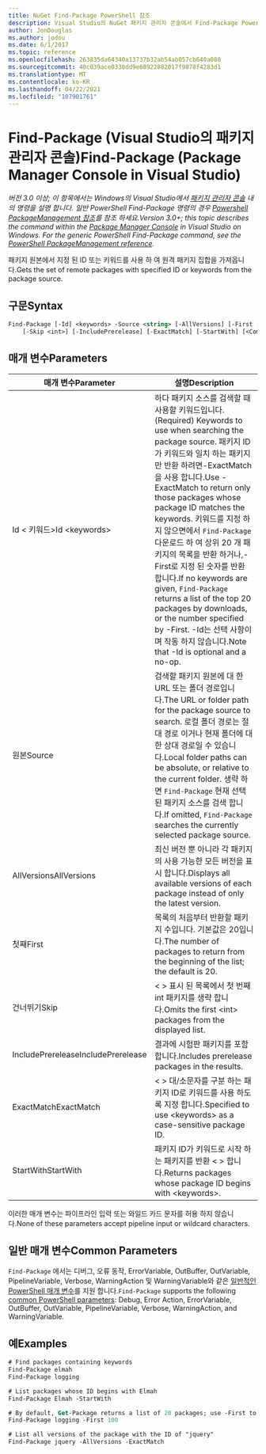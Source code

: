 ```yaml
---
title: NuGet Find-Package PowerShell 참조
description: Visual Studio의 NuGet 패키지 관리자 콘솔에서 Find-Package PowerShell 명령에 대 한 참조입니다.
author: JonDouglas
ms.author: jodou
ms.date: 6/1/2017
ms.topic: reference
ms.openlocfilehash: 263835da64340a13737b32ab54ab057cb640a080
ms.sourcegitcommit: 40c039ace0330dd9e68922882017f9878f4283d1
ms.translationtype: MT
ms.contentlocale: ko-KR
ms.lasthandoff: 04/22/2021
ms.locfileid: "107901761"
---
```

# <a name="find-package-package-manager-console-in-visual-studio"></a><span data-ttu-id="a9e62-103">Find-Package (Visual Studio의 패키지 관리자 콘솔)</span><span class="sxs-lookup"><span data-stu-id="a9e62-103">Find-Package (Package Manager Console in Visual Studio)</span></span>

<span data-ttu-id="a9e62-104">*버전 3.0 이상; 이 항목에서는 Windows의 Visual Studio에서 [패키지 관리자 콘솔](../../consume-packages/install-use-packages-powershell.md) 내의 명령을 설명 합니다. 일반 PowerShell Find-Package 명령의 경우 [Powershell PackageManagement 참조](/powershell/module/packagemanagement)를 참조 하세요.*</span><span class="sxs-lookup"><span data-stu-id="a9e62-104">*Version 3.0+; this topic describes the command within the [Package Manager Console](../../consume-packages/install-use-packages-powershell.md) in Visual Studio on Windows. For the generic PowerShell Find-Package command, see the [PowerShell PackageManagement reference](/powershell/module/packagemanagement).*</span></span>

<span data-ttu-id="a9e62-105">패키지 원본에서 지정 된 ID 또는 키워드를 사용 하 여 원격 패키지 집합을 가져옵니다.</span><span class="sxs-lookup"><span data-stu-id="a9e62-105">Gets the set of remote packages with specified ID or keywords from the package source.</span></span>

## <a name="syntax"></a><span data-ttu-id="a9e62-106">구문</span><span class="sxs-lookup"><span data-stu-id="a9e62-106">Syntax</span></span>

```ps
Find-Package [-Id] <keywords> -Source <string> [-AllVersions] [-First [<int>]]
    [-Skip <int>] [-IncludePrerelease] [-ExactMatch] [-StartWith] [<CommonParameters>]
```

## <a name="parameters"></a><span data-ttu-id="a9e62-107">매개 변수</span><span class="sxs-lookup"><span data-stu-id="a9e62-107">Parameters</span></span>

| <span data-ttu-id="a9e62-108">매개 변수</span><span class="sxs-lookup"><span data-stu-id="a9e62-108">Parameter</span></span> | <span data-ttu-id="a9e62-109">설명</span><span class="sxs-lookup"><span data-stu-id="a9e62-109">Description</span></span> |
| --- | --- |
| <span data-ttu-id="a9e62-110">Id &lt; 키워드&gt;</span><span class="sxs-lookup"><span data-stu-id="a9e62-110">Id &lt;keywords&gt;</span></span> | <span data-ttu-id="a9e62-111">하다 패키지 소스를 검색할 때 사용할 키워드입니다.</span><span class="sxs-lookup"><span data-stu-id="a9e62-111">(Required) Keywords to use when searching the package source.</span></span> <span data-ttu-id="a9e62-112">패키지 ID가 키워드와 일치 하는 패키지만 반환 하려면-ExactMatch을 사용 합니다.</span><span class="sxs-lookup"><span data-stu-id="a9e62-112">Use -ExactMatch to return only those packages whose package ID matches the keywords.</span></span> <span data-ttu-id="a9e62-113">키워드를 지정 하지 않으면에서 `Find-Package` 다운로드 하 여 상위 20 개 패키지의 목록을 반환 하거나,-First로 지정 된 숫자를 반환 합니다.</span><span class="sxs-lookup"><span data-stu-id="a9e62-113">If no keywords are given, `Find-Package` returns a list of the top 20 packages by downloads, or the number specified by -First.</span></span> <span data-ttu-id="a9e62-114">-Id는 선택 사항이 며 작동 하지 않습니다.</span><span class="sxs-lookup"><span data-stu-id="a9e62-114">Note that -Id is optional and a no-op.</span></span> |
| <span data-ttu-id="a9e62-115">원본</span><span class="sxs-lookup"><span data-stu-id="a9e62-115">Source</span></span> | <span data-ttu-id="a9e62-116">검색할 패키지 원본에 대 한 URL 또는 폴더 경로입니다.</span><span class="sxs-lookup"><span data-stu-id="a9e62-116">The URL or folder path for the package source to search.</span></span> <span data-ttu-id="a9e62-117">로컬 폴더 경로는 절대 경로 이거나 현재 폴더에 대 한 상대 경로일 수 있습니다.</span><span class="sxs-lookup"><span data-stu-id="a9e62-117">Local folder paths can be absolute, or relative to the current folder.</span></span> <span data-ttu-id="a9e62-118">생략 하면 `Find-Package` 현재 선택 된 패키지 소스를 검색 합니다.</span><span class="sxs-lookup"><span data-stu-id="a9e62-118">If omitted, `Find-Package` searches the currently selected package source.</span></span> |
| <span data-ttu-id="a9e62-119">AllVersions</span><span class="sxs-lookup"><span data-stu-id="a9e62-119">AllVersions</span></span> | <span data-ttu-id="a9e62-120">최신 버전 뿐 아니라 각 패키지의 사용 가능한 모든 버전을 표시 합니다.</span><span class="sxs-lookup"><span data-stu-id="a9e62-120">Displays all available versions of each package instead of only the latest version.</span></span> |
| <span data-ttu-id="a9e62-121">첫째</span><span class="sxs-lookup"><span data-stu-id="a9e62-121">First</span></span> | <span data-ttu-id="a9e62-122">목록의 처음부터 반환할 패키지 수입니다. 기본값은 20입니다.</span><span class="sxs-lookup"><span data-stu-id="a9e62-122">The number of packages to return from the beginning of the list; the default is 20.</span></span> |
| <span data-ttu-id="a9e62-123">건너뛰기</span><span class="sxs-lookup"><span data-stu-id="a9e62-123">Skip</span></span> | <span data-ttu-id="a9e62-124">&lt; &gt; 표시 된 목록에서 첫 번째 int 패키지를 생략 합니다.</span><span class="sxs-lookup"><span data-stu-id="a9e62-124">Omits the first &lt;int&gt; packages from the displayed list.</span></span>  |
| <span data-ttu-id="a9e62-125">IncludePrerelease</span><span class="sxs-lookup"><span data-stu-id="a9e62-125">IncludePrerelease</span></span> | <span data-ttu-id="a9e62-126">결과에 시험판 패키지를 포함 합니다.</span><span class="sxs-lookup"><span data-stu-id="a9e62-126">Includes prerelease packages in the results.</span></span> |
| <span data-ttu-id="a9e62-127">ExactMatch</span><span class="sxs-lookup"><span data-stu-id="a9e62-127">ExactMatch</span></span> | <span data-ttu-id="a9e62-128">&lt; &gt; 대/소문자를 구분 하는 패키지 ID로 키워드를 사용 하도록 지정 합니다.</span><span class="sxs-lookup"><span data-stu-id="a9e62-128">Specified to use &lt;keywords&gt; as a case-sensitive package ID.</span></span> |
| <span data-ttu-id="a9e62-129">StartWith</span><span class="sxs-lookup"><span data-stu-id="a9e62-129">StartWith</span></span> | <span data-ttu-id="a9e62-130">패키지 ID가 키워드로 시작 하는 패키지를 반환 &lt; &gt; 합니다.</span><span class="sxs-lookup"><span data-stu-id="a9e62-130">Returns packages whose package ID begins with &lt;keywords&gt;.</span></span> |

<span data-ttu-id="a9e62-131">이러한 매개 변수는 파이프라인 입력 또는 와일드 카드 문자를 허용 하지 않습니다.</span><span class="sxs-lookup"><span data-stu-id="a9e62-131">None of these parameters accept pipeline input or wildcard characters.</span></span>

## <a name="common-parameters"></a><span data-ttu-id="a9e62-132">일반 매개 변수</span><span class="sxs-lookup"><span data-stu-id="a9e62-132">Common Parameters</span></span>

<span data-ttu-id="a9e62-133">`Find-Package` 에서는 디버그, 오류 동작, ErrorVariable, OutBuffer, OutVariable, PipelineVariable, Verbose, WarningAction 및 WarningVariable와 같은 [일반적인 PowerShell 매개 변수](/powershell/module/microsoft.powershell.core/about/about_commonparameters)를 지원 합니다.</span><span class="sxs-lookup"><span data-stu-id="a9e62-133">`Find-Package` supports the following [common PowerShell parameters](/powershell/module/microsoft.powershell.core/about/about_commonparameters): Debug, Error Action, ErrorVariable, OutBuffer, OutVariable, PipelineVariable, Verbose, WarningAction, and WarningVariable.</span></span>

## <a name="examples"></a><span data-ttu-id="a9e62-134">예</span><span class="sxs-lookup"><span data-stu-id="a9e62-134">Examples</span></span>

```ps
# Find packages containing keywords
Find-Package elmah
Find-Package logging

# List packages whose ID begins with Elmah
Find-Package Elmah -StartWith

# By default, Get-Package returns a list of 20 packages; use -First to show more
Find-Package logging -First 100

# List all versions of the package with the ID of "jquery"
Find-Package jquery -AllVersions -ExactMatch
```